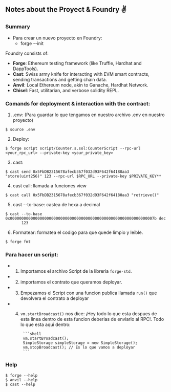 ## Notes about the Proyect & Foundry ✌️
### Summary
- Para crear un nuevo proyecto en Foundry: 
  - forge --init 

Foundry consists of:

-   **Forge**: Ethereum testing framework (like Truffle, Hardhat and DappTools).
-   **Cast**: Swiss army knife for interacting with EVM smart contracts, sending transactions and getting chain data.
-   **Anvil**: Local Ethereum node, akin to Ganache, Hardhat Network.
-   **Chisel**: Fast, utilitarian, and verbose solidity REPL.

### Comands for deployment & interaction with the contract:
   
  1. .env: (Para guardar lo que tengamos en nuestro archivo .env en nuestro proyecto)
```shell
$ source .env
```
   2.  Deploy:
```shell
$ forge script script/Counter.s.sol:CounterScript --rpc-url <your_rpc_url> --private-key <your_private_key>
```
  3. cast:
```shell
$ cast send 0x5FbDB2315678afecb367f032d93F642f64180aa3 "store(uint256)" 123 --rpc-url $RPC_URL --private-key $PRIVATE_KEY**
```
  4. cast call: llamada a funciones view
```shell
$ cast call 0x5FbDB2315678afecb367f032d93F642f64180aa3 "retrieve()"
``` 
  
  5. cast --to-base: castea de hexa a decimal
```shell
$ cast --to-base 0x000000000000000000000000000000000000000000000000000000000000007b dec
       123
```
  6. Formatear: formatea el codigo para que quede limpio y leible.
```shell
$ forge fmt
```

### Para hacer un script:
 *  1. Importamos el archivo Script de la libreria `forge-std`. 
 *  2. importamos el contrato que queramos deployar.
 *  3. Empezamos el Script con una funcion publica llamada `run()` que devolvera el contrato a deployar
 *  4. `vm.startBroadcast()` nos dice: ¡Hey todo lo que esta despues de esta linea dentro de esta funcion  deberias de enviarlo al RPC!.
  Todo lo que esta aqui dentro: 

            ```shell
            vm.startBroadcast();
            SimpleStorage simpleStorage = new SimpleStorage();
            vm.stopBroadcast(); // Es lo que vamos a deployar
            ```

### Help

```shell
$ forge --help
$ anvil --help
$ cast --help
```
    

